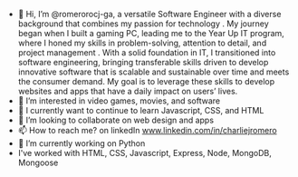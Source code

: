 
- 👋 Hi, I’m @romerorocj-ga, a versatile Software Engineer with a diverse background that combines my passion for technology . My journey began when I built a gaming PC, leading me to the Year Up IT program, where I honed my skills in problem-solving, attention to detail, and project management . With a solid foundation in IT, I transitioned into software engineering, bringing transferable skills driven to develop innovative software that is scalable and sustainable over time and meets the consumer demand. My goal is to leverage these skills to develop websites and apps that have a daily impact on users’ lives.
- 👀 I’m interested in video games, movies, and software
- 🌱 I currently want to continue to learn Javascript, CSS, and HTML
- 🤝 I’m looking to collaborate on web design and apps
- 📫 How to reach me? on linkedIn www.linkedin.com/in/charliejromero 
- 🔭 I’m currently working on Python
- I've worked with HTML, CSS, Javascript, Express, Node, MongoDB, Mongoose


